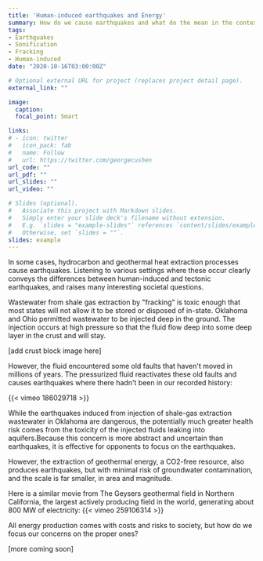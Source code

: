 ```yaml
---
title: 'Human-induced earthquakes and Energy'
summary: How do we cause earthquakes and what do the mean in the context of energy sources?
tags:
- Earthquakes
- Sonification
- Fracking
- Human-induced
date: "2020-10-16T03:00:00Z"

# Optional external URL for project (replaces project detail page).
external_link: ""

image:
  caption:
  focal_point: Smart

links:
# - icon: twitter
#   icon_pack: fab
#   name: Follow
#   url: https://twitter.com/georgecushen
url_code: ""
url_pdf: ""
url_slides: ""
url_video: ""

# Slides (optional).
#   Associate this project with Markdown slides.
#   Simply enter your slide deck's filename without extension.
#   E.g. `slides = "example-slides"` references `content/slides/example-slides.md`.
#   Otherwise, set `slides = ""`.
slides: example
---
```


<!-- Insert vimeo video using its id -->

In some cases, hydrocarbon and geothermal heat extraction processes cause earthquakes. Listening to various settings where these occur clearly conveys the differences between human-induced and tectonic earthquakes, and raises many interesting societal questions.

Wastewater from shale gas extraction by "fracking" is toxic enough that most states will not allow it to be stored or disposed of in-state. Oklahoma and Ohio permitted wastewater to be injected deep in the ground. The injection occurs at high pressure so that the fluid flow deep into some deep layer in the crust and will stay.

[add crust block image here]

However, the fluid encountered some old faults that haven't moved in millions of years. The pressurized fluid reactivates these old faults and causes earthquakes where there hadn't been in our recorded history:  

{{< vimeo 186029718 >}}

While the earthquakes induced from injection of shale-gas extraction wastewater in Oklahoma are dangerous, the potentially much greater health risk comes from the toxicity of the injected fluids leaking into aquifers.Because this concern is more abstract and uncertain than earthquakes, it is effective for opponents to focus on the earthquakes.

However, the extraction of geothermal energy, a CO2-free resource, also produces earthquakes, but with minimal risk of groundwater contamination, and the scale is far smaller, in area and magnitude.

Here is a similar movie from The Geysers geothermal field in Northern California, the largest actively producing field in the world, generating about 800 MW of electricity: 
{{< vimeo 259106314 >}}

All energy production comes with costs and risks to society, but how do we focus our concerns on the proper ones?

[more coming soon]
